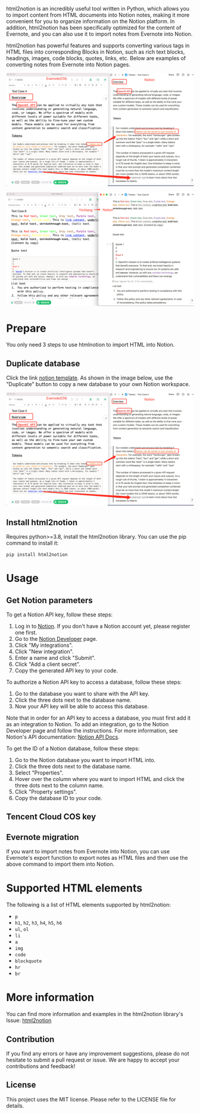 html2notion is an incredibly useful tool written in Python, which allows you to import content from HTML documents into Notion notes, making it more convenient for you to organize information on the Notion platform. In addition, html2notion has been specifically optimized for the content of Evernote, and you can also use it to import notes from Evernote into Notion.

html2notion has powerful features and supports converting various tags in HTML files into corresponding Blocks in Notion, such as rich text blocks, headings, images, code blocks, quotes, links, etc. Below are examples of converting notes from Evernote into Notion pages.

![yinxiang notion(simple demos)](https://github.com/selfboot/html2notion/blob/master/demos/yinxiang_notion.png)

![yinxiang notion2(rich text)](https://github.com/selfboot/html2notion/blob/master/demos/yinxiang_notion2.png)

# Prepare

You only need 3 steps to use htmlnotion to import HTML into Notion.

## Duplicate database

Click the link [notion template](https://selfboot.notion.site/selfboot/130bb48c6cbd4abbbb713d4d8472481a?v=ddda20d3f46b4b44a055d06792c142f0). As shown in the image below, use the "Duplicate" button to copy a new database to your own Notion workspace.

![notion template](https://github.com/selfboot/html2notion/blob/master/demos/yinxiang_notion.png)

## Install html2notion

Requires python>=3.8, install the html2notion library. You can use the pip command to install it:

```
pip install html2notion
```

# Usage

## Get Notion parameters

To get a Notion API key, follow these steps:

1. Log in to [Notion](https://www.notion.so/). If you don't have a Notion account yet, please register one first.
2. Go to the [Notion Developer](https://developers.notion.com/docs/getting-started#step-2-share-a-database-with-your-integration) page.
3. Click "My integrations".
4. Click "New integration".
5. Enter a name and click "Submit".
6. Click "Add a client secret".
7. Copy the generated API key to your code.

To authorize a Notion API key to access a database, follow these steps:

1. Go to the database you want to share with the API key.
2. Click the three dots next to the database name.
3. Now your API key will be able to access this database.

Note that in order for an API key to access a database, you must first add it as an integration to Notion. To add an integration, go to the Notion Developer page and follow the instructions. For more information, see Notion's API documentation: [Notion API Docs](https://developers.notion.com/docs/getting-started#step-2-share-a-database-with-your-integration).

To get the ID of a Notion database, follow these steps:

1. Go to the Notion database you want to import HTML into.
2. Click the three dots next to the database name.
3. Select "Properties".
4. Hover over the column where you want to import HTML and click the three dots next to the column name.
5. Click "Property settings".
6. Copy the database ID to your code.

## Tencent Cloud COS key

## Evernote migration

If you want to import notes from Evernote into Notion, you can use Evernote's export function to export notes as HTML files and then use the above command to import them into Notion.

# Supported HTML elements

The following is a list of HTML elements supported by html2notion:

- `p`
- `h1`, `h2`, `h3`, `h4`, `h5`, `h6`
- `ul`, `ol`
- `li`
- `a`
- `img`
- `code`
- `blockquote`
- `hr`
- `br`

# More information

You can find more information and examples in the html2notion library's Issue: [html2notion](https://github.com/selfboot/html2notion/issues)

## Contribution

If you find any errors or have any improvement suggestions, please do not hesitate to submit a pull request or issue. We are happy to accept your contributions and feedback!

## License

This project uses the MIT license. Please refer to the LICENSE file for details.